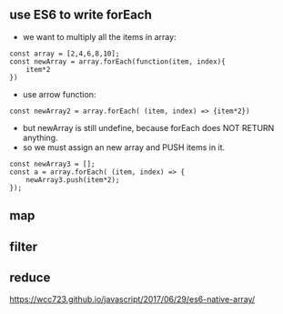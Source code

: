 ## use ES6 to write forEach

- we want to multiply all the items in array:
```
const array = [2,4,6,8,10];
const newArray = array.forEach(function(item, index){
	item*2	
})
```
- use arrow function:
```
const newArray2 = array.forEach( (item, index) => {item*2})
```
- but newArray is still undefine, because forEach does NOT RETURN anything.
- so we must assign an new array and PUSH items in it.
```
const newArray3 = [];
const a = array.forEach( (item, index) => {
	newArray3.push(item*2);
});
```


## map
## filter
## reduce

https://wcc723.github.io/javascript/2017/06/29/es6-native-array/

